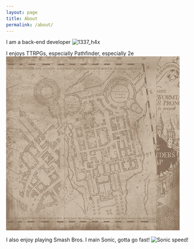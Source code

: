 ```yaml
---
layout: page
title: About
permalink: /about/
---
```

I am a back-end developer
![1337_h4x](/assets/developer.jpg)

I enjoys TTRPGs, especially Pathfinder, especially 2e
![Nat 20!](/assets/pathfinder.jpg)

I also enjoy playing Smash Bros. I main Sonic, gotta go fast!
![Sonic speed!](/assets/sonic.file)